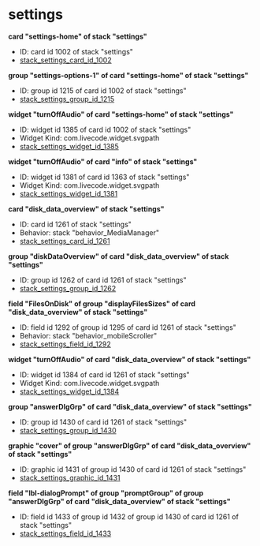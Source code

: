 # settings
**card "settings-home" of stack "settings"**
* ID: card id 1002 of stack "settings"
* [stack_settings_card_id_1002](./../../ScriptTracker/modules/settings_Scripts/stack_settings_card_id_1002.livecodescript)

**group "settings-options-1" of card "settings-home" of stack "settings"**
* ID: group id 1215 of card id 1002 of stack "settings"
* [stack_settings_group_id_1215](./../../ScriptTracker/modules/settings_Scripts/stack_settings_group_id_1215.livecodescript)

**widget "turnOffAudio" of card "settings-home" of stack "settings"**
* ID: widget id 1385 of card id 1002 of stack "settings"
* Widget Kind: com.livecode.widget.svgpath
* [stack_settings_widget_id_1385](./../../ScriptTracker/modules/settings_Scripts/stack_settings_widget_id_1385.livecodescript)

**widget "turnOffAudio" of card "info" of stack "settings"**
* ID: widget id 1381 of card id 1363 of stack "settings"
* Widget Kind: com.livecode.widget.svgpath
* [stack_settings_widget_id_1381](./../../ScriptTracker/modules/settings_Scripts/stack_settings_widget_id_1381.livecodescript)

**card "disk_data_overview" of stack "settings"**
* ID: card id 1261 of stack "settings"
* Behavior: stack "behavior_MediaManager"
* [stack_settings_card_id_1261](./../../ScriptTracker/modules/settings_Scripts/stack_settings_card_id_1261.livecodescript)

**group "diskDataOverview" of card "disk_data_overview" of stack "settings"**
* ID: group id 1262 of card id 1261 of stack "settings"
* [stack_settings_group_id_1262](./../../ScriptTracker/modules/settings_Scripts/stack_settings_group_id_1262.livecodescript)

**field "FilesOnDisk" of group "displayFilesSizes" of card "disk_data_overview" of stack "settings"**
* ID: field id 1292 of group id 1295 of card id 1261 of stack "settings"
* Behavior: stack "behavior_mobileScroller"
* [stack_settings_field_id_1292](./../../ScriptTracker/modules/settings_Scripts/stack_settings_field_id_1292.livecodescript)

**widget "turnOffAudio" of card "disk_data_overview" of stack "settings"**
* ID: widget id 1384 of card id 1261 of stack "settings"
* Widget Kind: com.livecode.widget.svgpath
* [stack_settings_widget_id_1384](./../../ScriptTracker/modules/settings_Scripts/stack_settings_widget_id_1384.livecodescript)

**group "answerDlgGrp" of card "disk_data_overview" of stack "settings"**
* ID: group id 1430 of card id 1261 of stack "settings"
* [stack_settings_group_id_1430](./../../ScriptTracker/modules/settings_Scripts/stack_settings_group_id_1430.livecodescript)

**graphic "cover" of group "answerDlgGrp" of card "disk_data_overview" of stack "settings"**
* ID: graphic id 1431 of group id 1430 of card id 1261 of stack "settings"
* [stack_settings_graphic_id_1431](./../../ScriptTracker/modules/settings_Scripts/stack_settings_graphic_id_1431.livecodescript)

**field "lbl-dialogPrompt" of group "promptGroup" of group "answerDlgGrp" of card "disk_data_overview" of stack "settings"**
* ID: field id 1433 of group id 1432 of group id 1430 of card id 1261 of stack "settings"
* [stack_settings_field_id_1433](./../../ScriptTracker/modules/settings_Scripts/stack_settings_field_id_1433.livecodescript)

